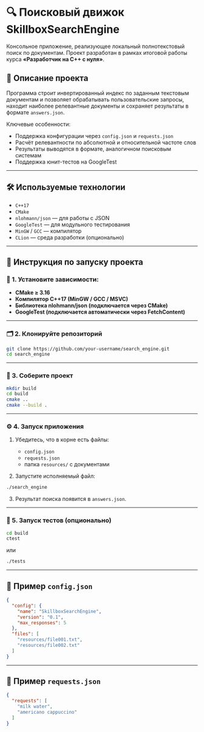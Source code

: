 # 🔍 Поисковый движок SkillboxSearchEngine

Консольное приложение, реализующее локальный полнотекстовый поиск по документам. Проект разработан в рамках итоговой работы курса **«Разработчик на C++ с нуля»**.

## 📌 Описание проекта

Программа строит инвертированный индекс по заданным текстовым документам и позволяет обрабатывать пользовательские запросы, находит наиболее релевантные документы и сохраняет результаты в формате `answers.json`.

Ключевые особенности:
- Поддержка конфигурации через `config.json` и `requests.json`
- Расчёт релевантности по абсолютной и относительной частоте слов
- Результаты выводятся в формате, аналогичном поисковым системам
- Поддержка юнит-тестов на GoogleTest

---

## 🛠 Используемые технологии

- `C++17`
- `CMake`
- `nlohmann/json` — для работы с JSON
- `GoogleTest` — для модульного тестирования
- `MinGW` / `GCC` — компилятор
- `CLion` — среда разработки (опционально)

---

## 🚀 Инструкция по запуску проекта

### 🔧 1. Установите зависимости:

- **CMake ≥ 3.16**
- **Компилятор C++17 (MinGW / GCC / MSVC)**
- **Библиотека nlohmann/json (подключается через CMake)**
- **GoogleTest (подключается автоматически через FetchContent)**

---

### 🗂 2. Клонируйте репозиторий

```bash
git clone https://github.com/your-username/search_engine.git
cd search_engine
```

---

### 🧱 3. Соберите проект

```bash
mkdir build
cd build
cmake ..
cmake --build .
```

---

### ⚙️ 4. Запуск приложения

1. Убедитесь, что в корне есть файлы:
   - `config.json`
   - `requests.json`
   - папка `resources/` с документами

2. Запустите исполняемый файл:

```bash
./search_engine
```

3. Результат поиска появится в `answers.json`.

---

### 🧪 5. Запуск тестов (опционально)

```bash
cd build
ctest
```
или

```bash
./tests
```

---

## 📄 Пример `config.json`

```json
{
  "config": {
    "name": "SkillboxSearchEngine",
    "version": "0.1",
    "max_responses": 5
  },
  "files": [
    "resources/file001.txt",
    "resources/file002.txt"
  ]
}
```

---

## 📄 Пример `requests.json`

```json
{
  "requests": [
    "milk water",
    "americano cappuccino"
  ]
}
```

